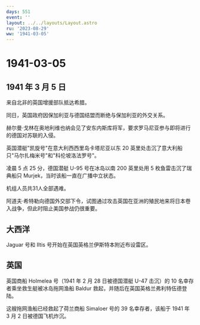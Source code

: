 ```yaml
---
days: 551
event: ''
layout: ../../layouts/Layout.astro
ru: '2023-08-29'
ww: '1941-03-05'
---
```


# 1941-03-05

## 1941 年 3 月 5 日

来自北非的英国增援部队抵达希腊。

同日，英国政府因保加利亚与德国结盟而断绝与保加利亚的外交关系。

赫尔曼·戈林在奥地利维也纳会见了安东内斯库将军，要求罗马尼亚参与即将进行的德国对苏联的入侵。

英国潜艇"凯旋号"在意大利西西里岛卡塔尼亚以东 20
英里处击沉了意大利船只"马尔扎梅米号"和"科伦坡洛法罗号"。

凌晨 5 点 25 分，德国潜艇 U-95 号在冰岛以南 200 英里处用 5
枚鱼雷击沉了瑞典船只 Murjek，当时该船一直在广播中立状态。

机组人员共31人全部遇难。

阿道夫·希特勒向德国外交部下令，试图通过攻击英国在亚洲的殖民地来将日本卷入战争，但此时阻止美国参战仍很重要。

## 大西洋

Jaguar 号和 Iltis 号开始在英国英格兰伊斯特本附近布设雷区。

## 英国

英国商船 Holmelea 号（1941 年 2 月 28 日被德国潜艇 U-47 击沉）的 10
名幸存者乘坐救生艇被冰岛拖网渔船 Baldur
救起，并随后在英国英格兰弗利特伍德登陆。

这艘拖网渔船已经救起了荷兰商船 Simaloer 号的 39 名幸存者，该船于 1941 年
3 月 2 日被德国飞机炸沉。